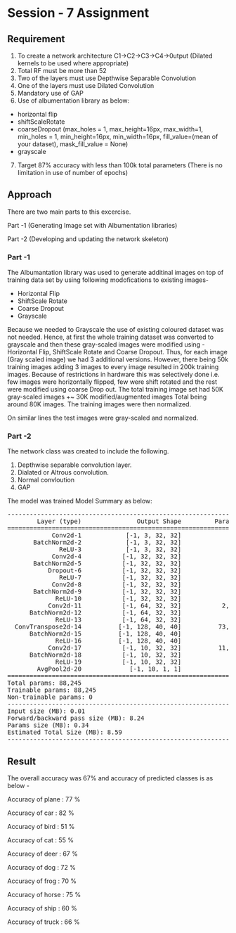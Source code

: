 # Session - 7 Assignment

## Requirement

1. To create a network architecture  C1->C2->C3->C4->0utput (Dilated kernels to be used where appropriate)
2. Total RF must be more than 52
3. Two of the layers must use Depthwise Separable Convolution
4. One of the layers must use Dilated Convolution
5. Mandatory use of GAP
6. Use of albumentation library as below:
- horizontal flip
- shiftScaleRotate
- coarseDropout (max_holes = 1, max_height=16px, max_width=1, min_holes = 1, min_height=16px, min_width=16px, 
                     fill_value=(mean of your dataset), mask_fill_value = None)  
- grayscale

7. Target 87% accuracy with less than 100k total parameters (There is no limitation in use of number of epochs)


## Approach

There are two main parts to this excercise.

Part -1 (Generating Image set with Albumentation libraries)

Part -2 (Developing and updating the network skeleton)

### Part -1
The Albumantation library was used to generate additinal images on top of training data set by using following modofications to existing images- 
- Horizontal Flip
- ShiftScale Rotate
- Coarse Dropout
- Grayscale

Because we needed to Grayscale the use of existing coloured dataset was not needed. Hence, at first the whole training dataset was converted to grayscale and then these gray-scaled images were modified using - Horizontal Flip, ShiftScale Rotate and Coarse Dropout.
Thus, for each image (Gray scaled image) we had 3 additional versions. However, there being 50k training images adding 3 images to every image resulted in 200k training images. Because of restrictions in hardware this was selectively done i.e. few images were horizontally flipped, few were shift rotated and the rest were modified using coarse Drop out.
The total training image set had 50K gray-scaled images +~ 30K modified/augmented images Total being around 80K images. The training images were then normalized.

On similar lines the test images were gray-scaled and normalized.

### Part -2
The network class was created to include the following.
1. Depthwise separable convolution layer.
2. Dialated or Altrous convolution.
3. Normal convloution
4. GAP

The model was trained 
Model Summary as below:
<pre>
----------------------------------------------------------------
        Layer (type)               Output Shape         Param #
================================================================
            Conv2d-1            [-1, 3, 32, 32]              27
       BatchNorm2d-2            [-1, 3, 32, 32]               6
              ReLU-3            [-1, 3, 32, 32]               0
            Conv2d-4           [-1, 32, 32, 32]              96
       BatchNorm2d-5           [-1, 32, 32, 32]              64
           Dropout-6           [-1, 32, 32, 32]               0
              ReLU-7           [-1, 32, 32, 32]               0
            Conv2d-8           [-1, 32, 32, 32]             288
       BatchNorm2d-9           [-1, 32, 32, 32]              64
             ReLU-10           [-1, 32, 32, 32]               0
           Conv2d-11           [-1, 64, 32, 32]           2,048
      BatchNorm2d-12           [-1, 64, 32, 32]             128
             ReLU-13           [-1, 64, 32, 32]               0
  ConvTranspose2d-14          [-1, 128, 40, 40]          73,728
      BatchNorm2d-15          [-1, 128, 40, 40]             256
             ReLU-16          [-1, 128, 40, 40]               0
           Conv2d-17           [-1, 10, 32, 32]          11,520
      BatchNorm2d-18           [-1, 10, 32, 32]              20
             ReLU-19           [-1, 10, 32, 32]               0
        AvgPool2d-20             [-1, 10, 1, 1]               0
================================================================
Total params: 88,245
Trainable params: 88,245
Non-trainable params: 0
----------------------------------------------------------------
Input size (MB): 0.01
Forward/backward pass size (MB): 8.24
Params size (MB): 0.34
Estimated Total Size (MB): 8.59
----------------------------------------------------------------
</pre>


## Result

The overall accuracy was 67% and accuracy of predicted classes is as below - 

Accuracy of plane : 77 %

Accuracy of   car : 82 %

Accuracy of  bird : 51 %

Accuracy of   cat : 55 %

Accuracy of  deer : 67 %

Accuracy of   dog : 72 %

Accuracy of  frog : 70 %

Accuracy of horse : 75 %

Accuracy of  ship : 60 %

Accuracy of truck : 66 %
